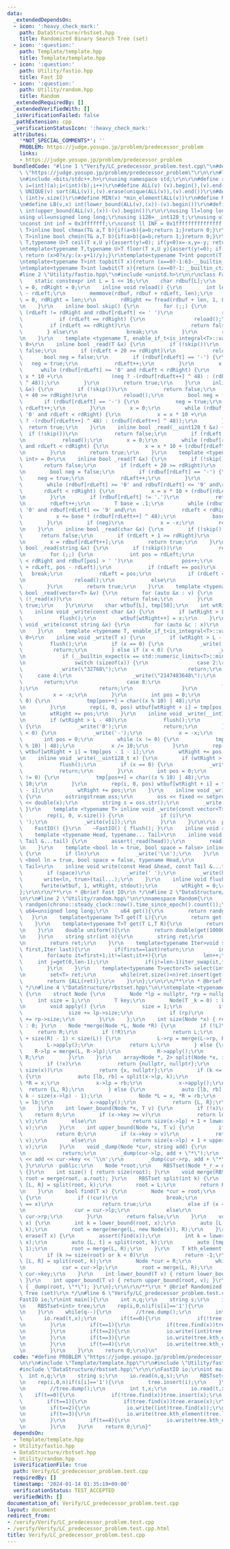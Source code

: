 ```yaml
---
data:
  _extendedDependsOn:
  - icon: ':heavy_check_mark:'
    path: DataStructure/rbstset.hpp
    title: Randomized Binary Search Tree (set)
  - icon: ':question:'
    path: Template/template.hpp
    title: Template/template.hpp
  - icon: ':question:'
    path: Utility/fastio.hpp
    title: Fast IO
  - icon: ':question:'
    path: Utility/random.hpp
    title: Random
  _extendedRequiredBy: []
  _extendedVerifiedWith: []
  _isVerificationFailed: false
  _pathExtension: cpp
  _verificationStatusIcon: ':heavy_check_mark:'
  attributes:
    '*NOT_SPECIAL_COMMENTS*': ''
    PROBLEM: https://judge.yosupo.jp/problem/predecessor_problem
    links:
    - https://judge.yosupo.jp/problem/predecessor_problem
  bundledCode: "#line 1 \"Verify/LC_predecessor_problem.test.cpp\"\n#define PROBLEM\
    \ \"https://judge.yosupo.jp/problem/predecessor_problem\"\r\n\r\n#line 1 \"Template/template.hpp\"\
    \n#include <bits/stdc++.h>\r\nusing namespace std;\r\n\r\n#define rep(i,a,b) for(int\
    \ i=(int)(a);i<(int)(b);i++)\r\n#define ALL(v) (v).begin(),(v).end()\r\n#define\
    \ UNIQUE(v) sort(ALL(v)),(v).erase(unique(ALL(v)),(v).end())\r\n#define SZ(v)\
    \ (int)v.size()\r\n#define MIN(v) *min_element(ALL(v))\r\n#define MAX(v) *max_element(ALL(v))\r\
    \n#define LB(v,x) int(lower_bound(ALL(v),(x))-(v).begin())\r\n#define UB(v,x)\
    \ int(upper_bound(ALL(v),(x))-(v).begin())\r\n\r\nusing ll=long long int;\r\n\
    using ull=unsigned long long;\r\nusing i128=__int128_t;\r\nusing u128=__uint128_t;\r\
    \nconst int inf = 0x3fffffff;\r\nconst ll INF = 0x1fffffffffffffff;\r\n\r\ntemplate<typename\
    \ T>inline bool chmax(T& a,T b){if(a<b){a=b;return 1;}return 0;}\r\ntemplate<typename\
    \ T>inline bool chmin(T& a,T b){if(a>b){a=b;return 1;}return 0;}\r\ntemplate<typename\
    \ T,typename U>T ceil(T x,U y){assert(y!=0); if(y<0)x=-x,y=-y; return (x>0?(x+y-1)/y:x/y);}\r\
    \ntemplate<typename T,typename U>T floor(T x,U y){assert(y!=0); if(y<0)x=-x,y=-y;\
    \ return (x>0?x/y:(x-y+1)/y);}\r\ntemplate<typename T>int popcnt(T x){return __builtin_popcountll(x);}\r\
    \ntemplate<typename T>int topbit(T x){return (x==0?-1:63-__builtin_clzll(x));}\r\
    \ntemplate<typename T>int lowbit(T x){return (x==0?-1:__builtin_ctzll(x));}\n\
    #line 2 \"Utility/fastio.hpp\"\n#include <unistd.h>\r\n\r\nclass FastIO {\r\n\
    \    static constexpr int L = 1 << 16;\r\n    char rdbuf[L];\r\n    int rdLeft\
    \ = 0, rdRight = 0;\r\n    inline void reload() {\r\n        int len = rdRight\
    \ - rdLeft;\r\n        memmove(rdbuf, rdbuf + rdLeft, len);\r\n        rdLeft\
    \ = 0, rdRight = len;\r\n        rdRight += fread(rdbuf + len, 1, L - len, stdin);\r\
    \n    }\r\n    inline bool skip() {\r\n        for (;;) {\r\n            while\
    \ (rdLeft != rdRight and rdbuf[rdLeft] <= ' ')\r\n                rdLeft++;\r\n\
    \            if (rdLeft == rdRight) {\r\n                reload();\r\n       \
    \         if (rdLeft == rdRight)\r\n                    return false;\r\n    \
    \        } else\r\n                break;\r\n        }\r\n        return true;\r\
    \n    }\r\n    template <typename T, enable_if_t<is_integral<T>::value, int> =\
    \ 0>\r\n    inline bool _read(T &x) {\r\n        if (!skip())\r\n            return\
    \ false;\r\n        if (rdLeft + 20 >= rdRight)\r\n            reload();\r\n \
    \       bool neg = false;\r\n        if (rdbuf[rdLeft] == '-') {\r\n         \
    \   neg = true;\r\n            rdLeft++;\r\n        }\r\n        x = 0;\r\n  \
    \      while (rdbuf[rdLeft] >= '0' and rdLeft < rdRight) {\r\n            x =\
    \ x * 10 +\r\n                (neg ? -(rdbuf[rdLeft++] ^ 48) : (rdbuf[rdLeft++]\
    \ ^ 48));\r\n        }\r\n        return true;\r\n    }\r\n    inline bool _read(__int128_t\
    \ &x) {\r\n        if (!skip())\r\n            return false;\r\n        if (rdLeft\
    \ + 40 >= rdRight)\r\n            reload();\r\n        bool neg = false;\r\n \
    \       if (rdbuf[rdLeft] == '-') {\r\n            neg = true;\r\n           \
    \ rdLeft++;\r\n        }\r\n        x = 0;\r\n        while (rdbuf[rdLeft] >=\
    \ '0' and rdLeft < rdRight) {\r\n            x = x * 10 +\r\n                (neg\
    \ ? -(rdbuf[rdLeft++] ^ 48) : (rdbuf[rdLeft++] ^ 48));\r\n        }\r\n      \
    \  return true;\r\n    }\r\n    inline bool _read(__uint128_t &x) {\r\n      \
    \  if (!skip())\r\n            return false;\r\n        if (rdLeft + 40 >= rdRight)\r\
    \n            reload();\r\n        x = 0;\r\n        while (rdbuf[rdLeft] >= '0'\
    \ and rdLeft < rdRight) {\r\n            x = x * 10 + (rdbuf[rdLeft++] ^ 48);\r\
    \n        }\r\n        return true;\r\n    }\r\n    template <typename T, enable_if_t<is_floating_point<T>::value,\
    \ int> = 0>\r\n    inline bool _read(T &x) {\r\n        if (!skip())\r\n     \
    \       return false;\r\n        if (rdLeft + 20 >= rdRight)\r\n            reload();\r\
    \n        bool neg = false;\r\n        if (rdbuf[rdLeft] == '-') {\r\n       \
    \     neg = true;\r\n            rdLeft++;\r\n        }\r\n        x = 0;\r\n\
    \        while (rdbuf[rdLeft] >= '0' and rdbuf[rdLeft] <= '9' and\r\n        \
    \       rdLeft < rdRight) {\r\n            x = x * 10 + (rdbuf[rdLeft++] ^ 48);\r\
    \n        }\r\n        if (rdbuf[rdLeft] != '.')\r\n            return true;\r\
    \n        rdLeft++;\r\n        T base = .1;\r\n        while (rdbuf[rdLeft] >=\
    \ '0' and rdbuf[rdLeft] <= '9' and\r\n               rdLeft < rdRight) {\r\n \
    \           x += base * (rdbuf[rdLeft++] ^ 48);\r\n            base *= .1;\r\n\
    \        }\r\n        if (neg)\r\n            x = -x;\r\n        return true;\r\
    \n    }\r\n    inline bool _read(char &x) {\r\n        if (!skip())\r\n      \
    \      return false;\r\n        if (rdLeft + 1 >= rdRight)\r\n            reload();\r\
    \n        x = rdbuf[rdLeft++];\r\n        return true;\r\n    }\r\n    inline\
    \ bool _read(string &x) {\r\n        if (!skip())\r\n            return false;\r\
    \n        for (;;) {\r\n            int pos = rdLeft;\r\n            while (pos\
    \ < rdRight and rdbuf[pos] > ' ')\r\n                pos++;\r\n            x.append(rdbuf\
    \ + rdLeft, pos - rdLeft);\r\n            if (rdLeft == pos)\r\n             \
    \   break;\r\n            rdLeft = pos;\r\n            if (rdLeft == rdRight)\r\
    \n                reload();\r\n            else\r\n                break;\r\n\
    \        }\r\n        return true;\r\n    }\r\n    template <typename T> inline\
    \ bool _read(vector<T> &v) {\r\n        for (auto &x : v) {\r\n            if\
    \ (!_read(x))\r\n                return false;\r\n        }\r\n        return\
    \ true;\r\n    }\r\n\r\n    char wtbuf[L], tmp[50];\r\n    int wtRight = 0;\r\n\
    \    inline void _write(const char &x) {\r\n        if (wtRight > L - 32)\r\n\
    \            flush();\r\n        wtbuf[wtRight++] = x;\r\n    }\r\n    inline\
    \ void _write(const string &x) {\r\n        for (auto &c : x)\r\n            _write(c);\r\
    \n    }\r\n    template <typename T, enable_if_t<is_integral<T>::value, int> =\
    \ 0>\r\n    inline void _write(T x) {\r\n        if (wtRight > L - 32)\r\n   \
    \         flush();\r\n        if (x == 0) {\r\n            _write('0');\r\n  \
    \          return;\r\n        } else if (x < 0) {\r\n            _write('-');\r\
    \n            if (__builtin_expect(x == std::numeric_limits<T>::min(), 0)) {\r\
    \n                switch (sizeof(x)) {\r\n                case 2:\r\n        \
    \            _write(\"32768\");\r\n                    return;\r\n           \
    \     case 4:\r\n                    _write(\"2147483648\");\r\n             \
    \       return;\r\n                case 8:\r\n                    _write(\"9223372036854775808\"\
    );\r\n                    return;\r\n                }\r\n            }\r\n  \
    \          x = -x;\r\n        }\r\n        int pos = 0;\r\n        while (x !=\
    \ 0) {\r\n            tmp[pos++] = char((x % 10) | 48);\r\n            x /= 10;\r\
    \n        }\r\n        rep(i, 0, pos) wtbuf[wtRight + i] = tmp[pos - 1 - i];\r\
    \n        wtRight += pos;\r\n    }\r\n    inline void _write(__int128_t x) {\r\
    \n        if (wtRight > L - 40)\r\n            flush();\r\n        if (x == 0)\
    \ {\r\n            _write('0');\r\n            return;\r\n        } else if (x\
    \ < 0) {\r\n            _write('-');\r\n            x = -x;\r\n        }\r\n \
    \       int pos = 0;\r\n        while (x != 0) {\r\n            tmp[pos++] = char((x\
    \ % 10) | 48);\r\n            x /= 10;\r\n        }\r\n        rep(i, 0, pos)\
    \ wtbuf[wtRight + i] = tmp[pos - 1 - i];\r\n        wtRight += pos;\r\n    }\r\
    \n    inline void _write(__uint128_t x) {\r\n        if (wtRight > L - 40)\r\n\
    \            flush();\r\n        if (x == 0) {\r\n            _write('0');\r\n\
    \            return;\r\n        }\r\n        int pos = 0;\r\n        while (x\
    \ != 0) {\r\n            tmp[pos++] = char((x % 10) | 48);\r\n            x /=\
    \ 10;\r\n        }\r\n        rep(i, 0, pos) wtbuf[wtRight + i] = tmp[pos - 1\
    \ - i];\r\n        wtRight += pos;\r\n    }\r\n    inline void _write(double x)\
    \ {\r\n        ostringstream oss;\r\n        oss << fixed << setprecision(15)\
    \ << double(x);\r\n        string s = oss.str();\r\n        _write(s);\r\n   \
    \ }\r\n    template <typename T> inline void _write(const vector<T> &v) {\r\n\
    \        rep(i, 0, v.size()) {\r\n            if (i)\r\n                _write('\
    \ ');\r\n            _write(v[i]);\r\n        }\r\n    }\r\n\r\n  public:\r\n\
    \    FastIO() {}\r\n    ~FastIO() { flush(); }\r\n    inline void read() {}\r\n\
    \    template <typename Head, typename... Tail>\r\n    inline void read(Head &head,\
    \ Tail &...tail) {\r\n        assert(_read(head));\r\n        read(tail...);\r\
    \n    }\r\n    template <bool ln = true, bool space = false> inline void write()\
    \ {\r\n        if (ln)\r\n            _write('\\n');\r\n    }\r\n    template\
    \ <bool ln = true, bool space = false, typename Head,\r\n              typename...\
    \ Tail>\r\n    inline void write(const Head &head, const Tail &...tail) {\r\n\
    \        if (space)\r\n            _write(' ');\r\n        _write(head);\r\n \
    \       write<ln, true>(tail...);\r\n    }\r\n    inline void flush() {\r\n  \
    \      fwrite(wtbuf, 1, wtRight, stdout);\r\n        wtRight = 0;\r\n    }\r\n\
    };\r\n\r\n/**\r\n * @brief Fast IO\r\n */\n#line 2 \"DataStructure/rbstset.hpp\"\
    \n\r\n#line 2 \"Utility/random.hpp\"\n\r\nnamespace Random{\r\n    mt19937_64\
    \ randgen(chrono::steady_clock::now().time_since_epoch().count());\r\n    using\
    \ u64=unsigned long long;\r\n    u64 get(){\r\n        return randgen();\r\n \
    \   }\r\n    template<typename T>T get(T L){\r\n        return get()%(L+1);\r\n\
    \    }\r\n    template<typename T>T get(T L,T R){\r\n        return get(R-L)+L;\r\
    \n    }\r\n    double uniform(){\r\n        return double(get(1000000000))/1000000000;\r\
    \n    }\r\n    string str(int n){\r\n        string ret;\r\n        rep(i,0,n)ret+=get('a','z');\r\
    \n        return ret;\r\n    }\r\n    template<typename Iter>void shuffle(Iter\
    \ first,Iter last){\r\n        if(first==last)return;\r\n        int len=1;\r\n\
    \        for(auto it=first+1;it!=last;it++){\r\n            len++;\r\n       \
    \     int j=get(0,len-1);\r\n            if(j!=len-1)iter_swap(it,first+j);\r\n\
    \        }\r\n    }\r\n    template<typename T>vector<T> select(int n,T L,T R){\r\
    \n        set<T> ret;\r\n        while(ret.size()<n)ret.insert(get(L,R));\r\n\
    \        return {ALL(ret)};\r\n    }\r\n};\r\n\r\n/**\r\n * @brief Random\r\n\
    \ */\n#line 4 \"DataStructure/rbstset.hpp\"\n\r\ntemplate <typename T> class RBSTset\
    \ {\r\n    struct Node {\r\n        Node *lp = nullptr, *rp = nullptr;\r\n   \
    \     int size = 1;\r\n        T key;\r\n        Node(T _k = 0) : key(_k) {}\r\
    \n        void apply() {\r\n            size = 1;\r\n            if (lp)\r\n \
    \               size += lp->size;\r\n            if (rp)\r\n                size\
    \ += rp->size;\r\n        }\r\n    };\r\n    int size(Node *x) { return x ? x->size\
    \ : 0; }\r\n    Node *merge(Node *L, Node *R) {\r\n        if (!L)\r\n       \
    \     return R;\r\n        if (!R)\r\n            return L;\r\n        if ((int)Random::get(size(L)\
    \ + size(R) - 1) < size(L)) {\r\n            L->rp = merge(L->rp, R);\r\n    \
    \        L->apply();\r\n            return L;\r\n        } else {\r\n        \
    \    R->lp = merge(L, R->lp);\r\n            R->apply();\r\n            return\
    \ R;\r\n        }\r\n    }\r\n    array<Node *, 2> split(Node *x, int k) {\r\n\
    \        if (!x)\r\n            return {nullptr, nullptr};\r\n        if (k ==\
    \ size(x))\r\n            return {x, nullptr};\r\n        if (k <= size(x->lp))\
    \ {\r\n            auto [lb, rb] = split(x->lp, k);\r\n            Node *L = lb,\
    \ *R = x;\r\n            x->lp = rb;\r\n            x->apply();\r\n          \
    \  return {L, R};\r\n        } else {\r\n            auto [lb, rb] = split(x->rp,\
    \ k - size(x->lp) - 1);\r\n            Node *L = x, *R = rb;\r\n            x->rp\
    \ = lb;\r\n            x->apply();\r\n            return {L, R};\r\n        }\r\
    \n    }\r\n    int lower_bound(Node *x, T v) {\r\n        if (!x)\r\n        \
    \    return 0;\r\n        if (x->key >= v)\r\n            return lower_bound(x->lp,\
    \ v);\r\n        else\r\n            return size(x->lp) + 1 + lower_bound(x->rp,\
    \ v);\r\n    }\r\n    int upper_bound(Node *x, T v) {\r\n        if (!x)\r\n \
    \           return 0;\r\n        if (x->key > v)\r\n            return upper_bound(x->lp,\
    \ v);\r\n        else\r\n            return size(x->lp) + 1 + upper_bound(x->rp,\
    \ v);\r\n    }\r\n    void _dump(Node *cur, string add) {\r\n        if (!cur)\r\
    \n            return;\r\n        _dump(cur->lp, add + \"*\");\r\n        cerr\
    \ << add << cur->key << '\\n';\r\n        _dump(cur->rp, add + \"*\");\r\n   \
    \ }\r\n\r\n  public:\r\n    Node *root;\r\n    RBSTset(Node *_r = nullptr) : root(_r)\
    \ {}\r\n    int size() { return size(root); }\r\n    void merge(RBSTset &a) {\
    \ root = merge(root, a.root); }\r\n    RBSTset split(int k) {\r\n        auto\
    \ [L, R] = split(root, k);\r\n        root = L;\r\n        return RBSTset(R);\r\
    \n    }\r\n    bool find(T x) {\r\n        Node *cur = root;\r\n        for (;;)\
    \ {\r\n            if (!cur)\r\n                break;\r\n            if (cur->key\
    \ == x)\r\n                return true;\r\n            else if (x < cur->key)\r\
    \n                cur = cur->lp;\r\n            else\r\n                cur =\
    \ cur->rp;\r\n        }\r\n        return false;\r\n    }\r\n    void insert(T\
    \ x) {\r\n        int k = lower_bound(root, x);\r\n        auto [L, R] = split(root,\
    \ k);\r\n        root = merge(merge(L, new Node(x)), R);\r\n    }\r\n    void\
    \ erase(T x) {\r\n        assert(find(x));\r\n        int k = lower_bound(root,\
    \ x);\r\n        auto [L, t] = split(root, k);\r\n        auto [tmp, R] = split(t,\
    \ 1);\r\n        root = merge(L, R);\r\n    }\r\n    T kth_element(int k) {\r\n\
    \        if (k >= size(root) or k < 0)\r\n            return -1;\r\n        auto\
    \ [L, R] = split(root, k);\r\n        Node *cur = R;\r\n        while (cur->lp)\r\
    \n            cur = cur->lp;\r\n        root = merge(L, R);\r\n        return\
    \ cur->key;\r\n    }\r\n    int lower_bound(T v) { return lower_bound(root, v);\
    \ }\r\n    int upper_bound(T v) { return upper_bound(root, v); }\r\n    void dump()\
    \ { _dump(root, \"*\"); }\r\n};\r\n\r\n/**\r\n * @brief Randomized Binary Search\
    \ Tree (set)\r\n */\n#line 6 \"Verify/LC_predecessor_problem.test.cpp\"\n\r\n\
    FastIO io;\r\nint main(){\r\n    int n,q;\r\n    string s;\r\n    io.read(n,q,s);\r\
    \n    RBSTset<int> tree;\r\n    rep(i,0,n)if(s[i]=='1'){\r\n        tree.insert(i);\r\
    \n    }\r\n    while(q--){\r\n        //tree.dump();\r\n        int t,x;\r\n \
    \       io.read(t,x);\r\n        if(t==0){\r\n            if(!tree.find(x))tree.insert(x);\r\
    \n        }\r\n        if(t==1){\r\n            if(tree.find(x))tree.erase(x);\r\
    \n        }\r\n        if(t==2){\r\n            io.write((int)tree.find(x));\r\
    \n        }\r\n        if(t==3){\r\n            io.write(tree.kth_element(tree.lower_bound(x)));\r\
    \n        }\r\n        if(t==4){\r\n            io.write(tree.kth_element(tree.upper_bound(x)-1));\r\
    \n        }\r\n    }\r\n    return 0;\r\n}\n"
  code: "#define PROBLEM \"https://judge.yosupo.jp/problem/predecessor_problem\"\r\
    \n\r\n#include \"Template/template.hpp\"\r\n#include \"Utility/fastio.hpp\"\r\n\
    #include \"DataStructure/rbstset.hpp\"\r\n\r\nFastIO io;\r\nint main(){\r\n  \
    \  int n,q;\r\n    string s;\r\n    io.read(n,q,s);\r\n    RBSTset<int> tree;\r\
    \n    rep(i,0,n)if(s[i]=='1'){\r\n        tree.insert(i);\r\n    }\r\n    while(q--){\r\
    \n        //tree.dump();\r\n        int t,x;\r\n        io.read(t,x);\r\n    \
    \    if(t==0){\r\n            if(!tree.find(x))tree.insert(x);\r\n        }\r\n\
    \        if(t==1){\r\n            if(tree.find(x))tree.erase(x);\r\n        }\r\
    \n        if(t==2){\r\n            io.write((int)tree.find(x));\r\n        }\r\
    \n        if(t==3){\r\n            io.write(tree.kth_element(tree.lower_bound(x)));\r\
    \n        }\r\n        if(t==4){\r\n            io.write(tree.kth_element(tree.upper_bound(x)-1));\r\
    \n        }\r\n    }\r\n    return 0;\r\n}"
  dependsOn:
  - Template/template.hpp
  - Utility/fastio.hpp
  - DataStructure/rbstset.hpp
  - Utility/random.hpp
  isVerificationFile: true
  path: Verify/LC_predecessor_problem.test.cpp
  requiredBy: []
  timestamp: '2024-01-14 01:35:19+09:00'
  verificationStatus: TEST_ACCEPTED
  verifiedWith: []
documentation_of: Verify/LC_predecessor_problem.test.cpp
layout: document
redirect_from:
- /verify/Verify/LC_predecessor_problem.test.cpp
- /verify/Verify/LC_predecessor_problem.test.cpp.html
title: Verify/LC_predecessor_problem.test.cpp
---
```

